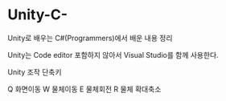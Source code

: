 # Unity-C-
Unity로 배우는 C#(Programmers)에서 배운 내용 정리


Unity는 Code editor 포함하지 않아서 Visual Studio를 함께 사용한다.

Unity 조작 단축키

Q 화면이동
W 물체이동
E 물체회전
R 물체 확대축소
